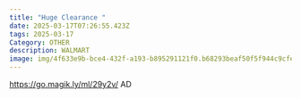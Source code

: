 ```yaml
---
title: "Huge Clearance "
date: 2025-03-17T07:26:55.423Z
tags: 2025-03-17
Category: OTHER
description: WALMART
image: img/4f633e9b-bce4-432f-a193-b895291121f0.b68293beaf50f5f944c9cfedf5c5dc59.webp
---
```

https://go.magik.ly/ml/29y2v/
AD